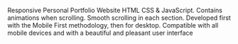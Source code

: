 Responsive Personal Portfolio Website HTML CSS & JavaScript. Contains animations when scrolling. Smooth scrolling in each section. Developed first with the Mobile First methodology, then for desktop. Compatible with all mobile devices and with a beautiful and pleasant user interface
